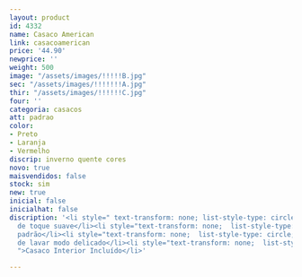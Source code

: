```yaml
---
layout: product
id: 4332
name: Casaco American
link: casacoamerican
price: '44.90'
newprice: ''
weight: 500
image: "/assets/images/!!!!!B.jpg"
sec: "/assets/images/!!!!!!!A.jpg"
thir: "/assets/images/!!!!!!C.jpg"
four: ''
categoria: casacos
att: padrao
color:
- Preto
- Laranja
- Vermelho
discrip: inverno quente cores
novo: true
maisvendidos: false
stock: sim
new: true
inicial: false
inicialhat: false
discription: '<li style=" text-transform: none; list-style-type: circle; ">Tecido
  de toque suave</li><li style="text-transform: none;  list-style-type: circle; ">Casaco
  padrão</li><li style="text-transform: none;  list-style-type: circle; ">Máquina
  de lavar modo delicado</li><li style="text-transform: none;  list-style-type: circle;
  ">Casaco Interior Incluído</li>'

---
```

